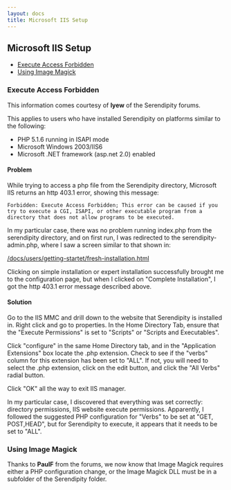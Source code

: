 ```yaml
---
layout: docs
title: Microsoft IIS Setup
---
```


## Microsoft IIS Setup

*  [Execute Access Forbidden](#A2)
*  [Using Image Magick](#A3)

### <a name="A2"></a>Execute Access Forbidden

This information comes courtesy of **lyew** of the Serendipity forums.

This applies to users who have installed Serendipity on platforms similar to the following:

* PHP 5.1.6 running in ISAPI mode
* Microsoft Windows 2003/IIS6
* Microsoft .NET framework (asp.net 2.0) enabled

#### Problem

While trying to access a php file from the Serendipity directory, Microsoft IIS returns an http 403.1 error, showing this message:

    Forbidden: Execute Access Forbidden; This error can be caused if you try to execute a CGI, ISAPI, or other executable program from a directory that does not allow programs to be executed.

In my particular case, there was no problem running index.php from the serendipity directory, and on first run, I was redirected to the serendipity-admin.php, where I saw a screen similar to that shown in:

[/docs/users/getting-startet/fresh-installation.html](/docs/using/getting-startet/fresh-installation.html)

Clicking on simple installation or expert installation successfully brought me to the configuration page, but when I clicked on "Complete Installation", I got the http 403.1 error message described above.

#### Solution

Go to the IIS MMC and drill down to the website that Serendipity is installed in. Right click and go to properties. In the Home Directory Tab, ensure that the "Execute Permissions" is set to "Scripts" or "Scripts and Executables".

Click "configure" in the same Home Directory tab, and in the "Application Extensions" box locate the .php extension. Check to see if the "verbs" column for this extension has been set to "ALL". If not, you will need to select the .php extension, click on the edit button, and click the "All Verbs" radial button.

Click "OK" all the way to exit IIS manager.

In my particular case, I discovered that everything was set correctly: directory permissions, IIS website execute permissions. Apparently, I followed the suggested PHP configuration for "Verbs" to be set at "GET, POST,HEAD", but for Serendipity to execute, it appears that it needs to be set to "ALL".

### <a name="A3"></a>Using Image Magick

Thanks to **PaulF** from the forums, we now know that Image Magick requires either a PHP configuration change, or the Image Magick DLL must be in a subfolder of the Serendipity folder.
